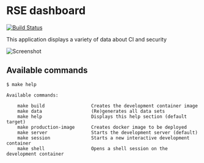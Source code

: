 # RSE dashboard

[![Build Status](https://dev.azure.com/hmcts/CNP/_apis/build/status/Tools/RSE-dashboard?branchName=master)](https://dev.azure.com/hmcts/CNP/_build/latest?definitionId=249&branchName=master)

This application displays a variety of data about CI and security

![Screenshot](https://user-images.githubusercontent.com/602143/68217085-e9fa6c80-ffd9-11e9-9218-5e63fb14f17f.png)

## Available commands

```
$ make help

Available commands:

	make build                 Creates the development container image
	make data                  (Re)generates all data sets
	make help                  Displays this help section (default target)
	make production-image      Creates docker image to be deployed
	make server                Starts the development server (default)
	make session               Starts a new interactive development container
	make shell                 Opens a shell session on the development container

```
